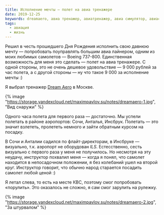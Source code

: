 ```yaml
---
title: Исполнение мечты — полет на авиа тренажере
date: 2019-12-25
keywords: dreamaero, авиа тренажер, авиатренажер, авиа симулятор, авиасимулятор
tags:
  - авиация
  - жизнь
---
```


Решил в честь прошедшего Дня Рождения исполнить свою давнюю мечту — попробовать поуправлять большим авиа лайнером, одним из моих любимых самолетов — Boeing 737-800. Единственная возможность для меня это сделать — полет на авиа тренажере. С одной стороны, это не очень дешевое удовольствие — 9 000 рублей за час полета, а с другой стороны — ну что такое 9 000 за исполнение мечты :)

Я выбрал тренажер [Dream Aero](https://dream-aero.ru/) в Москве.

{% image "https://storage.yandexcloud.net/maximpavlov.su/notes/dreamaero-1.jpg", "Вид снаружи" %}

Одного часа полета для первого раза — достаточно. Мы успели полетать в районе аэропортов: Сочи, Анталья, Инсбрук.
Полетать — это значит взлететь, пролететь немного и зайти обратным курсом на посадку.

В Сочи и Анталии садился по флайт-директорам, в Инсбруке — визуально, т.к. аэропорт не оборудован _ILS_.
Естесственно, сесть визуально с первого раза у меня не получилось. Но несмотря на эту неудачу, инструктор похвалил меня — когда я понял, что самолет находится в непосадочном положении, я без колебаний ушел на второй круг.
Инструктор говорит, что обычно народ старается посадить самолет любой ценой :)

Я летал слева, то есть на месте КВС, поэтому смог попробовать «порулить». Это оказалось не сложно, я сам смог зарулить на рулежку.

{% image "https://storage.yandexcloud.net/maximpavlov.su/notes/dreamaero-2.jpg", "За штурвалом" %}
